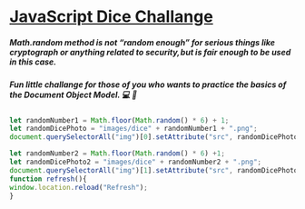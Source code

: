 # [JavaScript Dice Challange](https://ralucaelisabetar.github.io/dice-chalange/)
 ##### Math.random method is not “random enough” for serious things like cryptograph or anything related to security, but is fair enough to be used in this case.
 ##### Fun little challange for those of you who wants to practice the basics of the Document Object Model. :computer: :dancers:
```javascript
let randomNumber1 = Math.floor(Math.random() * 6) + 1;
let randomDicePhoto = "images/dice" + randomNumber1 + ".png";
document.querySelectorAll("img")[0].setAttribute("src", randomDicePhoto);

let randomNumber2 = Math.floor(Math.random() * 6) +1;
let randomDicePhoto2 = "images/dice" + randomNumber2 + ".png";
document.querySelectorAll("img")[1].setAttribute("src", randomDicePhoto2);
function refresh(){
window.location.reload("Refresh");
}
```

